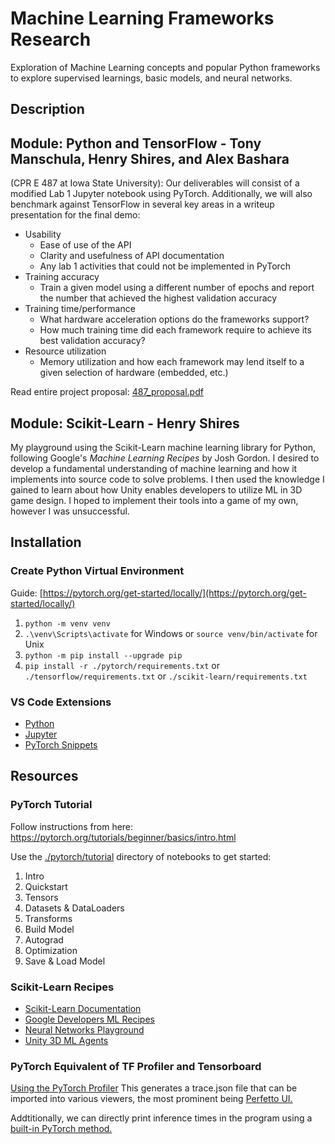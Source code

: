# Machine Learning Frameworks Research

Exploration of Machine Learning concepts and popular Python frameworks to explore supervised learnings, basic models, and neural networks.

## Description

## Module: Python and TensorFlow - Tony Manschula, Henry Shires, and Alex Bashara

(CPR E 487 at Iowa State University): Our deliverables will consist of a modified Lab 1 Jupyter notebook using PyTorch. Additionally, we will also benchmark against TensorFlow in several key areas in a writeup presentation for the final demo:

- Usability
  - Ease of use of the API
  - Clarity and usefulness of API documentation
  - Any lab 1 activities that could not be implemented in PyTorch
- Training accuracy
  - Train a given model using a different number of epochs and report the number that achieved the highest validation accuracy
- Training time/performance
  - What hardware acceleration options do the frameworks support?
  - How much training time did each framework require to achieve its best validation accuracy?
- Resource utilization
  - Memory utilization and how each framework may lend itself to a given selection of hardware (embedded, etc.)

Read entire project proposal: [487_proposal.pdf](./docs/487_proposal.pdf)

## Module: Scikit-Learn - Henry Shires

My playground using the Scikit-Learn machine learning library for Python, following Google's *Machine Learning Recipes* by Josh Gordon. I desired to develop a fundamental understanding of machine learning and how it implements into source code to solve problems. I then used the knowledge I gained to learn about how Unity enables developers to utilize ML in 3D game design. I hoped to implement their tools into a game of my own, however I was unsuccessful.

## Installation

### Create Python Virtual Environment

Guide: [https://pytorch.org/get-started/locally/](https://pytorch.org/get-started/locally/)

1. `python -m venv venv`
2. `.\venv\Scripts\activate` for Windows or `source venv/bin/activate` for Unix
3. `python -m pip install --upgrade pip`
4. `pip install -r ./pytorch/requirements.txt` or `./tensorflow/requirements.txt` or `./scikit-learn/requirements.txt`

### VS Code Extensions

- [Python](https://marketplace.visualstudio.com/items?itemName=ms-python.python)
- [Jupyter](https://marketplace.visualstudio.com/items?itemName=ms-toolsai.jupyter)
- [PyTorch Snippets](https://marketplace.visualstudio.com/items?itemName=SBSnippets.pytorch-snippets)

## Resources

### PyTorch Tutorial

Follow instructions from here: https://pytorch.org/tutorials/beginner/basics/intro.html

Use the [./pytorch/tutorial](./pytorch/tutorial) directory of notebooks to get started:

1. Intro
2. Quickstart
3. Tensors
4. Datasets & DataLoaders
5. Transforms
6. Build Model
7. Autograd
8. Optimization
9. Save & Load Model

### Scikit-Learn Recipes

- [Scikit-Learn Documentation](https://scikit-learn.org)
- [Google Developers ML Recipes](https://www.youtube.com/playlist?list=PLOU2XLYxmsIIuiBfYad6rFYQU_jL2ryal)
- [Neural Networks Playground](https://playground.tensorflow.org)
- [Unity 3D ML Agents](https://www.youtube.com/watch?v=32wtJZ3yRfw&index=2&list=PLX2vGYjWbI0R08eWQkO7nQkGiicHAX7IX&t=0s)

### PyTorch Equivalent of TF Profiler and Tensorboard

[Using the PyTorch Profiler](https://pytorch.org/tutorials/recipes/recipes/profiler_recipe.html#using-tracing-functionality)
This generates a trace.json file that can be imported into various viewers, the most prominent being [Perfetto UI.](https://ui.perfetto.dev/)

Addtitionally, we can directly print inference times in the program using a [built-in PyTorch method.](https://pytorch.org/tutorials/recipes/recipes/profiler_recipe.html#using-profiler-to-analyze-execution-time)
